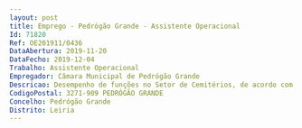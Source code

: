 ```yaml
--- 
layout: post
title: Emprego - Pedrógão Grande - Assistente Operacional
Id: 71820
Ref: OE201911/0436
DataAbertura: 2019-11-20
DataFecho: 2019-12-04
Trabalho: Assistente Operacional
Empregador: Câmara Municipal de Pedrógão Grande
Descricao: Desempenho de funções no Setor de Cemitérios, de acordo com o previsto no anexo a que se refere o n.º 2, do artigo 88.º, da lei n.º 35 2014, de 20 de junho
CodigoPostal: 3271-909 PEDRÓGÃO GRANDE
Concelho: Pedrógão Grande
Distrito: Leiria
--- 
```


